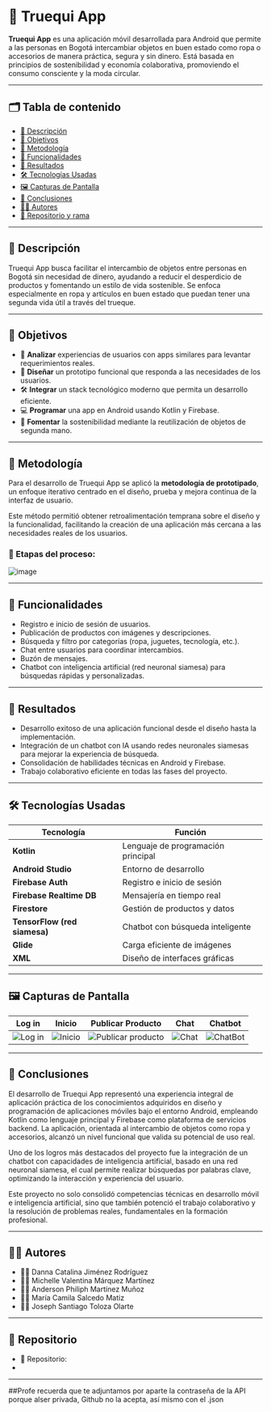 # 🔁 Truequi App

**Truequi App** es una aplicación móvil desarrollada para Android que permite a las personas en Bogotá intercambiar objetos en buen estado como ropa o accesorios de manera práctica, segura y sin dinero. Está basada en principios de sostenibilidad y economía colaborativa, promoviendo el consumo consciente y la moda circular.

---

## 🗂️ Tabla de contenido

- [📌 Descripción](#-descripción)
- [🎯 Objetivos](#-objetivos)
 - [🔬 Metodología](#-metodología)
- [📱 Funcionalidades](#-funcionalidades)
- [🧠 Resultados](#-resultados)
- [🛠️ Tecnologías Usadas](#-tecnologías-usadas)
- [🖼️ Capturas de Pantalla](#-capturas-de-pantalla)
- [📌 Conclusiones](#-conclusiones)
- [👩‍💻 Autores](#-autores)
- [🔗 Repositorio y rama](#-repositorio-y-rama)

---

## 📌 Descripción

Truequi App busca facilitar el intercambio de objetos entre personas en Bogotá sin necesidad de dinero, ayudando a reducir el desperdicio de productos y fomentando un estilo de vida sostenible. Se enfoca especialmente en ropa y artículos en buen estado que puedan tener una segunda vida útil a través del trueque.

---

## 🎯 Objetivos

- 🧩 **Analizar** experiencias de usuarios con apps similares para levantar requerimientos reales.
- 🧪 **Diseñar** un prototipo funcional que responda a las necesidades de los usuarios.
- 🛠️ **Integrar** un stack tecnológico moderno que permita un desarrollo eficiente.
- 💻 **Programar** una app en Android usando Kotlin y Firebase.
- 🌱 **Fomentar** la sostenibilidad mediante la reutilización de objetos de segunda mano.

---
## 🔬 Metodología

Para el desarrollo de Truequi App se aplicó la **metodología de prototipado**, un enfoque iterativo centrado en el diseño, prueba y mejora continua de la interfaz de usuario.

Este método permitió obtener retroalimentación temprana sobre el diseño y la funcionalidad, facilitando la creación de una aplicación más cercana a las necesidades reales de los usuarios.

### 🧩 Etapas del proceso:

![image](https://github.com/user-attachments/assets/78ed9c97-341e-4222-b9b1-c25c12187470)


---

## 📱 Funcionalidades

- Registro e inicio de sesión de usuarios.
- Publicación de productos con imágenes y descripciones.
- Búsqueda y filtro por categorías (ropa, juguetes, tecnología, etc.).
- Chat entre usuarios para coordinar intercambios.
- Buzón de mensajes.
- Chatbot con inteligencia artificial (red neuronal siamesa) para búsquedas rápidas y personalizadas.

---

## 🧠 Resultados

- Desarrollo exitoso de una aplicación funcional desde el diseño hasta la implementación.
- Integración de un chatbot con IA usando redes neuronales siamesas para mejorar la experiencia de búsqueda.
- Consolidación de habilidades técnicas en Android y Firebase.
- Trabajo colaborativo eficiente en todas las fases del proyecto.

---

## 🛠️ Tecnologías Usadas

| Tecnología | Función |
|------------|---------|
| **Kotlin** | Lenguaje de programación principal |
| **Android Studio** | Entorno de desarrollo |
| **Firebase Auth** | Registro e inicio de sesión |
| **Firebase Realtime DB** | Mensajería en tiempo real |
| **Firestore** | Gestión de productos y datos |
| **TensorFlow (red siamesa)** | Chatbot con búsqueda inteligente |
| **Glide** | Carga eficiente de imágenes |
| **XML** | Diseño de interfaces gráficas |

---

## 🖼️ Capturas de Pantalla

| Log in | Inicio | Publicar Producto | Chat | Chatbot |
|--------|--------|-------------------|------|---------|
| ![Log in](https://github.com/user-attachments/assets/5531d9a1-696f-4847-aa97-0c1d31a0b03e)|![Inicio](https://github.com/user-attachments/assets/b3aaa461-35e3-4e44-ba51-4a5b57b1050a) | ![Publicar producto](https://github.com/user-attachments/assets/12f57449-9275-4b22-9e0e-7a8e6ed7acd2) | ![Chat](https://github.com/user-attachments/assets/dd7119ed-06b7-4aad-9f14-f89b2b9ab372) | ![ChatBot](https://github.com/user-attachments/assets/f84e71b2-2f49-4974-a216-94759f0da8e8) |



---

## 📌 Conclusiones


El desarrollo de Truequi App representó una experiencia integral de aplicación práctica de los conocimientos adquiridos en diseño y programación de aplicaciones móviles bajo el entorno Android, empleando Kotlin como lenguaje principal y Firebase como plataforma de servicios backend. La aplicación, orientada al intercambio de objetos como ropa y accesorios, alcanzó un nivel funcional que valida su potencial de uso real.
 
Uno de los logros más destacados del proyecto fue la integración de un chatbot con capacidades de inteligencia artificial, basado en una red neuronal siamesa, el cual permite realizar búsquedas por palabras clave, optimizando la interacción y experiencia del usuario.
 
Este proyecto no solo consolidó competencias técnicas en desarrollo móvil e inteligencia artificial, sino que también potenció el trabajo colaborativo y la resolución de problemas reales, fundamentales en la formación profesional.



---

## 👩‍💻 Autores

- 👩‍💻 Danna Catalina Jiménez Rodríguez  
- 👩‍💻 Michelle Valentina Márquez Martínez  
- 👨‍💻 Anderson Philiph Martínez Muñoz  
- 👩‍💻 María Camila Salcedo Matiz  
- 👨‍💻 Joseph Santiago Toloza Olarte  

---

## 🔗 Repositorio 

- 📁 Repositorio: 
- 


---
##Profe recuerda que te adjuntamos por aparte la contraseña de la API porque alser privada, Github no la acepta, así mismo con el .json
